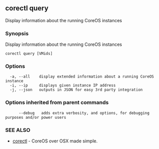## corectl query

Display information about the running CoreOS instances

### Synopsis


Display information about the running CoreOS instances

```
corectl query [VMids]
```

### Options

```
  -a, --all    display extended information about a running CoreOS instance
  -i, --ip     displays given instance IP address
  -j, --json   outputs in JSON for easy 3rd party integration
```

### Options inherited from parent commands

```
      --debug   adds extra verbosity, and options, for debugging purposes and/or power users
```

### SEE ALSO
* [corectl](corectl.md)	 - CoreOS over OSX made simple.

